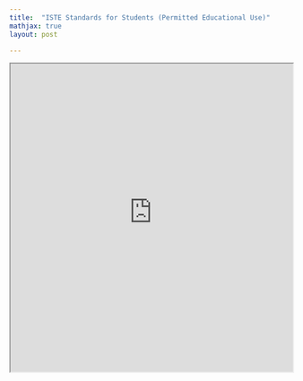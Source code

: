 ```yaml
---
title:  "ISTE Standards for Students (Permitted Educational Use)"
mathjax: true
layout: post

---
```


 <iframe src ="https://alierenkayhanbouncet.blogspot.com/2020/11/iste-standards-for-students-permitted.html" width="100%" height="550"> </iframe>
